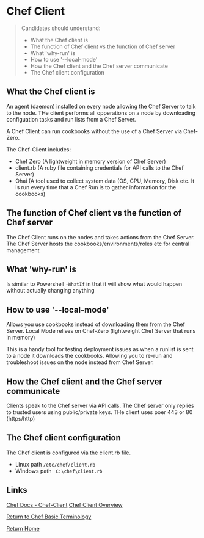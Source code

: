# Chef Client

> Candidates should understand:
> - What the Chef client is
> - The function of Chef client vs the function of Chef server
> - What 'why-run' is						
> - How to use '--local-mode'						
> - How the Chef client and the Chef server communicate
> - The Chef client configuration	

## What the Chef client is
An agent (daemon) installed on every node allowing the Chef Server to talk to the node. THe client performs all opperations on a node by downloading configuation tasks and run lists from a Chef Server.

A Chef Client can run cookbooks without the use of a Chef Server via Chef-Zero.

The Chef-Client includes:
- Chef Zero (A lightweight in memory version of Chef Server)
- client.rb (A ruby file containing credentials for API calls to the Chef Server)
- Ohai (A tool used to collect system data (OS, CPU, Memory, Disk etc. It is run every time that a Chef Run is to gather information for the cookbooks)


## The function of Chef client vs the function of Chef server
The Chef Client runs on the nodes and takes actions from the Chef Server. The Chef Server hosts the cookbooks/environments/roles etc for central management


## What 'why-run' is						
Is similar to Powershell `-WhatIf` in that it will show what would happen without actually changing anything


## How to use '--local-mode'						
Allows you use cookbooks instead of downloading them from the Chef Server. Local Mode relises on Chef-Zero (lightweight Chef Server that runs in memory)

This is a handy tool for testing deployment issues as when a runlist is sent to a node it downloads the cookbooks. Allowing you to re-run and troubleshoot issues on the node instead from Chef Server.


## How the Chef client and the Chef server communicate
Clients speak to the Chef server via API calls. The Chef server only replies to trusted users using public/private keys. THe client uses poer 443 or 80 (https/http)


## The Chef client configuration	

The Chef client is configured via the client.rb file.
- Linux path `/etc/chef/client.rb`
- Windows path ` C:\chef\client.rb`


## Links 
[Chef Docs - Chef-Client](https://docs.chef.io/ctl_chef_client.html)
[Chef Client Overview](https://docs.chef.io/chef_client_overview.html)

[Return to Chef Basic Terminology](README.md)

[Return Home](../README.md)

